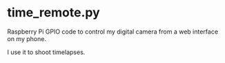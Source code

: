 time_remote.py
==============

Raspberry Pi GPIO code to control my digital camera from a web interface on my phone.

I use it to shoot timelapses.
